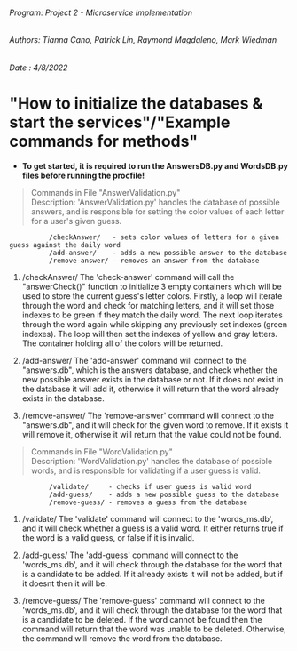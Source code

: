 ###### Program: Project 2 - Microservice Implementation
###### Authors: Tianna Cano, Patrick Lin, Raymond Magdaleno, Mark Wiedman
###### Date   : 4/8/2022

# "How to initialize the databases & start the services"/"Example commands for methods"

- **To get started, it is required to run the AnswersDB.py and WordsDB.py files before running the procfile!**


> Commands in File "AnswerValidation.py"<br>
> Description: 'AnswerValidation.py' handles the database of possible answers, and is responsible for
              setting the color values of each letter for a user's given guess.
              
              /checkAnswer/   - sets color values of letters for a given guess against the daily word
              /add-answer/    - adds a new possible answer to the database
              /remove-answer/ - removes an answer from the database

1. /checkAnswer/
      The 'check-answer' command will call the "answerCheck()" function to initialize 3 empty
   containers which will be used to store the current guess's letter colors.  Firstly, a loop
   will iterate through the word and check for matching letters, and it will set those indexes to
   be green if they match the daily word.  The next loop iterates through the word again while skipping
   any previously set indexes (green indexes).  The loop will then set the indexes of yellow and gray
   letters.  The container holding all of the colors will be returned.
   
2. /add-answer/
      The 'add-answer' command will connect to the "answers.db", which is the answers database, 
   and check whether the new possible answer exists in the database or not.  If it does not
   exist in the database it will add it, otherwise it will return that the word already exists in the
   database.
   
3. /remove-answer/
      The 'remove-answer' command will connect to the "answers.db", and it will check for the given
   word to remove.  If it exists it will remove it, otherwise it will return that the value could not
   be found.

> Commands in File "WordValidation.py" <br>
> Description: 'WordValidation.py' handles the database of possible words, and is responsible for
              validating if a user guess is valid.

              /validate/     - checks if user guess is valid word
              /add-guess/    - adds a new possible guess to the database
              /remove-guess/ - removes a guess from the database

1. /validate/
      The 'validate' command will connect to the 'words_ms.db', and it will check whether a guess is a
    valid word.  It either returns true if the word is a valid guess, or false if it is invalid.
    
2. /add-guess/
      The 'add-guess' command will connect to the 'words_ms.db', and it will check through the database
    for the word that is a candidate to be added.  If it already exists it will not be added, but if it doesnt
    then it will be.

3. /remove-guess/
      The 'remove-guess' command will connect to the 'words_ms.db', and it will check through the database
    for the word that is a candidate to be deleted.  If the word cannot be found then the command will return
    that the word was unable to be deleted.  Otherwise, the command will remove the word from the database.
